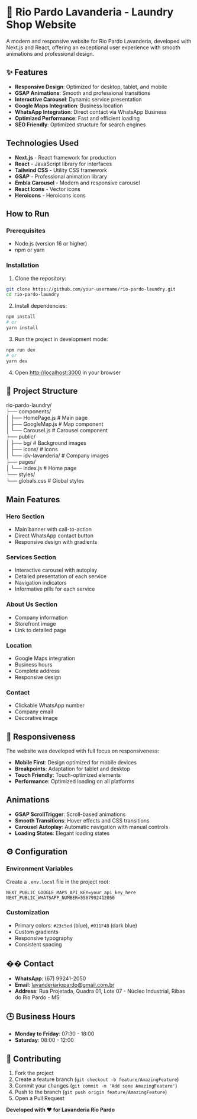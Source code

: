 # 🧺 Rio Pardo Lavanderia - Laundry Shop Website

A modern and responsive website for Rio Pardo Lavanderia, developed with Next.js and React, offering an exceptional user experience with smooth animations and professional design.

## ✨ Features

- **Responsive Design**: Optimized for desktop, tablet, and mobile
- **GSAP Animations**: Smooth and professional transitions
- **Interactive Carousel**: Dynamic service presentation
- **Google Maps Integration**: Business location
- **WhatsApp Integration**: Direct contact via WhatsApp Business
- **Optimized Performance**: Fast and efficient loading
- **SEO Friendly**: Optimized structure for search engines

## Technologies Used

- **Next.js** - React framework for production
- **React** - JavaScript library for interfaces
- **Tailwind CSS** - Utility CSS framework
- **GSAP** - Professional animation library
- **Embla Carousel** - Modern and responsive carousel
- **React Icons** - Vector icons
- **Heroicons** - Heroicons icons

## How to Run

### Prerequisites

- Node.js (version 16 or higher)
- npm or yarn

### Installation

1. Clone the repository:
```bash
git clone https://github.com/your-username/rio-pardo-laundry.git
cd rio-pardo-laundry
```

2. Install dependencies:
```bash
npm install
# or
yarn install
```

3. Run the project in development mode:
```bash
npm run dev
# or
yarn dev
```

4. Open [http://localhost:3000](http://localhost:3000) in your browser

## 📁 Project Structure
rio-pardo-laundry/  
├── components/  
│ ├── HomePage.js # Main page  
│ ├── GoogleMap.js # Map component  
│ └── Carousel.js # Carousel component  
├── public/  
│ ├── bg/ # Background images  
│ ├── icons/ # Icons  
│ └── idv-lavanderia/ # Company images  
├── pages/  
│ └── index.js # Home page  
└── styles/  
└── globals.css # Global styles  


## Main Features

### Hero Section
- Main banner with call-to-action
- Direct WhatsApp contact button
- Responsive design with gradients

### Services Section
- Interactive carousel with autoplay
- Detailed presentation of each service
- Navigation indicators
- Informative pills for each service

### About Us Section
- Company information
- Storefront image
- Link to detailed page

### Location
- Google Maps integration
- Business hours
- Complete address
- Responsive design

### Contact
- Clickable WhatsApp number
- Company email
- Decorative image

## 📱 Responsiveness

The website was developed with full focus on responsiveness:

- **Mobile First**: Design optimized for mobile devices
- **Breakpoints**: Adaptation for tablet and desktop
- **Touch Friendly**: Touch-optimized elements
- **Performance**: Optimized loading on all platforms

## Animations

- **GSAP ScrollTrigger**: Scroll-based animations
- **Smooth Transitions**: Hover effects and CSS transitions
- **Carousel Autoplay**: Automatic navigation with manual controls
- **Loading States**: Elegant loading states

## ⚙️ Configuration

### Environment Variables
Create a `.env.local` file in the project root:

```env
NEXT_PUBLIC_GOOGLE_MAPS_API_KEY=your_api_key_here
NEXT_PUBLIC_WHATSAPP_NUMBER=5567992412050
```

### Customization
- Primary colors: `#23c5ed` (blue), `#011F4B` (dark blue)
- Custom gradients
- Responsive typography
- Consistent spacing

## �� Contact

- **WhatsApp**: (67) 99241-2050
- **Email**: lavanderiariopardo@gmail.com.br
- **Address**: Rua Projetada, Quadra 01, Lote 07 - Núcleo Industrial, Ribas do Rio Pardo - MS

## 🕒 Business Hours

- **Monday to Friday**: 07:30 - 18:00
- **Saturday**: 08:00 - 12:00

## 🤝 Contributing

1. Fork the project
2. Create a feature branch (`git checkout -b feature/AmazingFeature`)
3. Commit your changes (`git commit -m 'Add some AmazingFeature'`)
4. Push to the branch (`git push origin feature/AmazingFeature`)
5. Open a Pull Request


**Developed with ❤️ for Lavanderia Rio Pardo**



